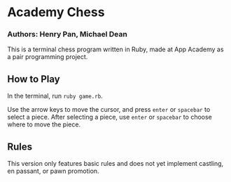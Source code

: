 # Academy Chess
### Authors: Henry Pan, Michael Dean

This is a terminal chess program written in Ruby, made at App Academy as a pair programming project.

## How to Play
In the terminal, run `ruby game.rb`.

Use the arrow keys to move the cursor, and press `enter` or `spacebar` to select a piece. After selecting a piece, use `enter` or `spacebar` to choose where to move the piece.

## Rules
This version only features basic rules and does not yet implement castling, en passant, or pawn promotion.
